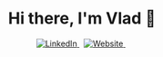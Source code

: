 <p>
  <h1 align="center"><b>Hi there, I'm Vlad 👋</b></h1>
</p>

<!-- Links section -->
<p align="center">
  <a target="_blank" href="https://www.linkedin.com/in/vlad-tutunea-b3246291/">
    <img src="https://img.shields.io/badge/linkedin-%230077B5.svg?&style=for-the-badge&logo=linkedin&logoColor=white" alt="LinkedIn" />
  </a>&nbsp;
  <a target="_blank" href="https://vladtutunea.com">
    <img src="https://img.shields.io/badge/-Website-%23ff69b4&?style=for-the-badge&?color=blueviolet" alt="Website" />
  </a>&nbsp;
</p>

<br />

<!--
**vladovidiu/vladovidiu** is a ✨ _special_ ✨ repository because its `README.md` (this file) appears on your GitHub profile.

Here are some ideas to get you started:

- 🔭 I’m currently working on ...
- 🌱 I’m currently learning ...
- 👯 I’m looking to collaborate on ...
- 🤔 I’m looking for help with ...
- 💬 Ask me about ...
- 📫 How to reach me: ...
- 😄 Pronouns: ...
- ⚡ Fun fact: ...
-->
